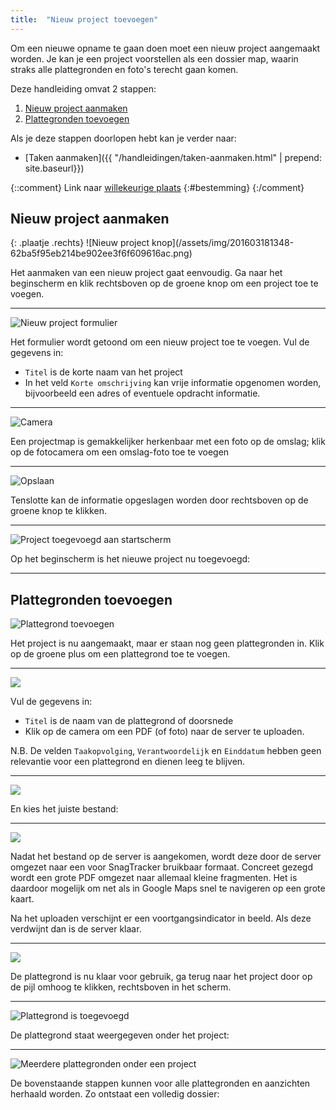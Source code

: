 ```yaml
---
title:  "Nieuw project toevoegen"
---
```


Om een nieuwe opname te gaan doen moet een nieuw project aangemaakt worden. Je kan je een project voorstellen als een dossier map, waarin straks alle plattegronden en foto's terecht gaan komen.

Deze handleiding omvat 2 stappen:

1. [Nieuw project aanmaken](#nieuw-project-aanmaken)
2. [Plattegronden toevoegen](#plattegronden-toevoegen)

Als je deze stappen doorlopen hebt kan je verder naar:

- [Taken aanmaken]({{ "/handleidingen/taken-aanmaken.html" | prepend: site.baseurl}})

{::comment}
Link naar [willekeurige plaats](#bestemming)
{:#bestemming}
{:/comment}

## Nieuw project aanmaken

<div class="paragraaf-met-plaatje">
{: .plaatje .rechts}
![Nieuw project knop](/assets/img/201603181348-62ba5f95eb214be902ee3f6f609616ac.png)

Het aanmaken van een nieuw project gaat eenvoudig. Ga naar het beginscherm en klik rechtsboven op de groene knop om een project toe te voegen.
</div>

---------------------------------------
![Nieuw project formulier](/assets/img/201602171455-240053e8998f27b0216b341c7488a8cb.png)

Het formulier wordt getoond om een nieuw project toe te voegen. Vul de gegevens in:

 - `Titel` is de korte naam van het project
 - In het veld `Korte omschrijving` kan vrije informatie opgenomen worden, bijvoorbeeld een adres of eventuele opdracht informatie.

---------------------------------------
![Camera](/assets/img/201602171430-f853801a5b178c88bbbfccaa31dd4156.png)

Een projectmap is gemakkelijker herkenbaar met een foto op de omslag; klik op de fotocamera om een omslag-foto toe te voegen

---------------------------------------
![Opslaan](/assets/img/201602171433-4fd8d58dcd7e455e47884c7cf2443e77.png)

Tenslotte kan de informatie opgeslagen worden door rechtsboven op de groene knop te klikken.

---------------------------------------
![Project toegevoegd aan startscherm](/assets/img/201602171452-c279fdd8d8fb4c80b69f3b4ff68fb4bc.png)

Op het beginscherm is het nieuwe project nu toegevoegd:


---------------------------------------

## Plattegronden toevoegen

![Plattegrond toevoegen](/assets/img/201602171435-48df2e55593c9f65b81126ac1cdcc2ec.png)

Het project is nu aangemaakt, maar er staan nog geen plattegronden in. Klik op de groene plus om een plattegrond toe te voegen.

---------------------------------------
![](/assets/img/201602171437-c76c2cee25dee2473b25dbfd3813657d.png)

Vul de gegevens in:

 - `Titel` is de naam van de plattegrond of doorsnede
 - Klik op de camera om een PDF (of foto) naar de server te uploaden.

N.B. De velden `Taakopvolging`, `Verantwoordelijk` en `Einddatum` hebben geen relevantie voor een plattegrond en dienen leeg te blijven.

---------------------------------------
![](/assets/img/201602171438-3f2e1c204ffd475c6f548dc101a51fde.png)

En kies het juiste bestand:

---------------------------------------
![](/assets/img/201602171509-4ffe4da0184f659fd54ca85ffb94b7d1.png)

Nadat het bestand op de server is aangekomen, wordt deze door de server omgezet naar een voor SnagTracker bruikbaar formaat. Concreet gezegd wordt een grote PDF omgezet naar allemaal kleine fragmenten. Het is daardoor mogelijk om net als in Google Maps snel te navigeren op een grote kaart.

Na het uploaden verschijnt er een voortgangsindicator in beeld. Als deze verdwijnt dan is de server klaar.

---------------------------------------
![](/assets/img/201602171446-8e63caa3c32077314812bfe07df562ee.png)

De plattegrond is nu klaar voor gebruik, ga terug naar het project door op de pijl omhoog te klikken, rechtsboven in het scherm.

---------------------------------------
![Plattegrond is toegevoegd](/assets/img/201602171459-7934e617d0c5a703a3b5bc05ce53ac20.png)

De plattegrond staat weergegeven onder het project:

---------------------------------------
![Meerdere plattegronden onder een project](/assets/img/201602171525-af1c07a64123cf567d941f0dcdd1b850.png)

De bovenstaande stappen kunnen voor alle plattegronden en aanzichten herhaald worden. Zo ontstaat een volledig dossier:


